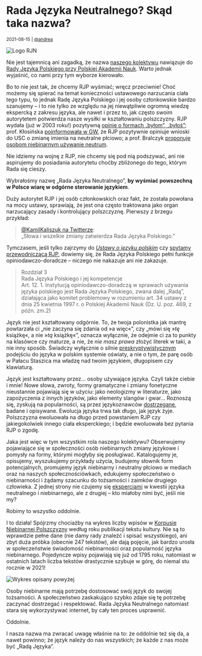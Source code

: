 # Rada Języka Neutralnego? Skąd taka nazwa?

<small>2021-08-15 | [@andrea](/@andrea)</small>

![Logo RJN](/img/logo-full.png)

Nie jest tajemnicą ani zagadką, że nazwa [naszego kolektywu](/kolektyw-rjn) nawiązuje do
[Rady Języka Polskiego przy Polskiej Akademii Nauk](https://pl.wikipedia.org/wiki/Rada_J%C4%99zyka_Polskiego).
Warto jednak wyjaśnić, co nami przy tym wyborze kierowało.

Bo to nie jest tak, że chcemy RJP wyśmiać; wręcz przeciwnie!
Choć możemy się spierać na temat konieczności ustawowego narzucania ciała tego typu,
to jednak Radę Języka Polskiego i jej osoby członkowskie bardzo szanujemy –
i to nie tylko ze względu na jej niewątpliwie ogromną wiedzę ekspercką z zakresu języka,
ale nawet i przez to, jak często swoim autorytetem potwierdza nasze wysiłki w kształtowaniu polszczyzny.
RJP wydała (już w 2003 roku!) pozytywną [opinię o formach „byłom”, „byłoś”](https://rjp.pan.pl/index.php?option=com_content&view=article&id=317:byom-byo&catid=44&Itemid=208);
prof. Kłosińska [poinformowała w GW](https://wyborcza.pl/7,75410,26361697,prof-klosinska-dzban-to-slowo-nacechowane-pejoratywnie.html),
że RJP pozytywnie opiniuje wnioski do USC o zmianę imienia na neutralne płciowo;
a prof. Bralczyk [proponuje osobom niebinarnym używanie neutrum](https://ksiazki.wp.pl/w-tvp-wysmiewali-osoby-niebinarne-profesor-bralczyk-rozumie-dlaczego-6616979703601760a).

Nie idziemy na wojnę z RJP, nie chcemy się pod nią podszywać,
ani nie aspirujemy do posiadania autorytetu choćby zbliżonego do tego, którym Rada się cieszy.

Wybrałośmy nazwę „Rada Języka Neutralnego”, **by wyśmiać powszechną w Polsce wiarę w odgórne sterowanie językiem**.

Duży autorytet RJP i jej osób członkowskich oraz fakt, że została powołana na mocy ustawy,
sprawiają, że jest ona często traktowana jako organ narzucający zasady i kontrolujący polszczyznę.
Pierwszy z brzegu przykład:

> [@KamilKaliszuk na Twitterze](https://twitter.com/KamilKaliszuk/status/1424424943903809539):  
> „Słowa i wszelkie zmiany zatwierdza Rada Języka Polskiego.”

Tymczasem, jeśli tylko zajrzymy do [_Ustawy o języku polskim_](http://isap.sejm.gov.pl/isap.nsf/DocDetails.xsp?id=WDU19990900999)
czy [spytamy przewodniczącą RJP](https://youtu.be/LPfoDrgpYQo?t=423),
dowiemy się, że Rada Języka Polskiego pełni funkcje opiniodawczo-doradcze – niczego nie nakazuje ani nie zakazuje.

> Rozdział 3  
> Rada Języka Polskiego i jej kompetencje  
> Art. 12. 1. Instytucją opiniodawczo-doradczą w sprawach używania języka
> polskiego jest Rada Języka Polskiego, zwana dalej „Radą”, działająca jako komitet
> problemowy w rozumieniu art. 34 ustawy z dnia 25 kwietnia 1997 r. o Polskiej
> Akademii Nauk (Dz. U. poz. 469, z późn. zm.2)

Język nie jest kształtowany odgórnie.
To, że twoja polonistka jak mantrę powtarzała ci
„nie zaczyna się zdania od »a więc«”,
czy „mówi się »_tę_ książkę«, a nie »_tą_ książkę«”,
oznacza wyłącznie, że odejmie ci za to punkty na klasówce czy maturze,
a nie, że _nie masz prawa_ złożyć literek w taki, a nie inny sposób.
Świadczy wyłącznie o silnie [preskryptywistycznym](https://pl.wikipedia.org/wiki/Preskryptywizm_(j%C4%99zykoznawstwo))
podejściu do języka w polskim systemie oświaty,
a nie o tym, że parę osób w Pałacu Staszica ma władzę nad twoim językiem, długopisem czy klawiaturą.

Język jest kształtowany przez… osoby używające języka. Czyli także ciebie i mnie!
Nowe słowa, zwroty, formy gramatyczne i zmiany fonetyczne nieustannie pojawiają się w użyciu:
jako neologizmy w literaturze, jako zapożyczenia z innych języków, jako elementy slangów i gwar…
Roznoszą się, zyskują na popularności, są przez językoznawców [dostrzegane](https://www.nowewyrazy.pl/haslo/dukaizm.html), badane i opisywane.
Ewolucja języka trwa tak długo, jak język żyje.
Polszczyzna ewoluowała na długo przed powstaniem RJP czy jakiegokolwiek innego ciała eksperckiego;
i będzie ewoluowała bez pytania RJP o zgodę.

Jaka jest więc w tym wszystkim rola naszego kolektywu?
Obserwujemy pojawiające się w społeczności osób niebinarnych zmiany językowe i pomysły na formy,
którymi mogłyby się posługiwać. Katalogujemy je, opisujemy, wyszukujemy przykłady użycia,
budujemy słownik form potencjalnych,
promujemy język niebinarny i neutralny płciowo w mediach oraz na naszych społecznościówkach,
edukujemy społeczeństwo o niebinarności i żądamy szacunku do tożsamości i zaimków drugiego człowieka.
Z jednej strony nie czujemy się [eksperciami](/slowniki/neutratywy#ekspercie) w kwestii języka neutralnego i niebinarnego,
ale z drugiej – kto miałoby nimi być, jeśli nie my?

Robimy to wszystko oddolnie.

I to działa!
Spójrzmy chociażby na wykres liczby wpisów w [Korpusie Niebinarnej Polszczyzny](/korpus) według roku publikacji tekstu kultury.
Nie są to wprawdzie pełne dane (nie damy rady znaleźć i spisać wszystkiego), ani zbyt duża próbka (obecnie 247 tekstów),
ale dają pojęcie, jak bardzo urosła w społeczeństwie świadomość niebinarności oraz popularność języka niebinarnego.
Pojedyncze wpisy pojawiają się już od 1795 roku, natomiast w ostatnich latach liczba tekstów drastycznie szybuje w górę,
do niemal stu rocznie w 2021!

![Wykres opisany powyżej](/img/pl-korpus-wykres.png)

Osoby niebinarne mają potrzebę dostosować swój język do swojej tożsamości.
A społeczeństwo zaskakująco szybko zdaje się tę potrzebę zaczynać dostrzegać i respektować.
Rada Języka Neutralnego natomiast stara się wykorzystywać internet, by cały ten proces usprawnić.

Oddolnie.

I nasza nazwa ma zwracać uwagę właśnie na to: że oddolnie też się da, a nawet powinno;
że język należy do nas wszystkich; że każde z nas może być „Radą Języka”.
